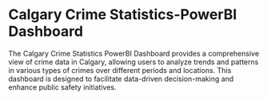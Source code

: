 # Calgary Crime Statistics-PowerBI Dashboard
The Calgary Crime Statistics PowerBI Dashboard provides a comprehensive view of crime data in Calgary, allowing users to analyze trends and patterns in various types of crimes over different periods and locations. This dashboard is designed to facilitate data-driven decision-making and enhance public safety initiatives.
